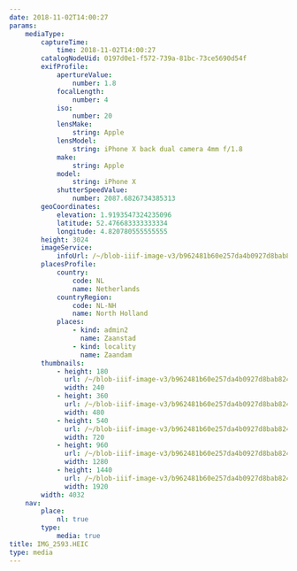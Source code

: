 ```yaml
---
date: 2018-11-02T14:00:27
params:
    mediaType:
        captureTime:
            time: 2018-11-02T14:00:27
        catalogNodeUid: 0197d0e1-f572-739a-81bc-73ce5690d54f
        exifProfile:
            apertureValue:
                number: 1.8
            focalLength:
                number: 4
            iso:
                number: 20
            lensMake:
                string: Apple
            lensModel:
                string: iPhone X back dual camera 4mm f/1.8
            make:
                string: Apple
            model:
                string: iPhone X
            shutterSpeedValue:
                number: 2087.6826734385313
        geoCoordinates:
            elevation: 1.9193547324235096
            latitude: 52.476683333333334
            longitude: 4.820780555555555
        height: 3024
        imageService:
            infoUrl: /~/blob-iiif-image-v3/b962481b60e257da4b0927d8bab824d2c1ab17ed6fa0727c05a68a09178646f8/info.json
        placesProfile:
            country:
                code: NL
                name: Netherlands
            countryRegion:
                code: NL-NH
                name: North Holland
            places:
                - kind: admin2
                  name: Zaanstad
                - kind: locality
                  name: Zaandam
        thumbnails:
            - height: 180
              url: /~/blob-iiif-image-v3/b962481b60e257da4b0927d8bab824d2c1ab17ed6fa0727c05a68a09178646f8/full/240%2C180/0/default.jpg
              width: 240
            - height: 360
              url: /~/blob-iiif-image-v3/b962481b60e257da4b0927d8bab824d2c1ab17ed6fa0727c05a68a09178646f8/full/480%2C360/0/default.jpg
              width: 480
            - height: 540
              url: /~/blob-iiif-image-v3/b962481b60e257da4b0927d8bab824d2c1ab17ed6fa0727c05a68a09178646f8/full/720%2C540/0/default.jpg
              width: 720
            - height: 960
              url: /~/blob-iiif-image-v3/b962481b60e257da4b0927d8bab824d2c1ab17ed6fa0727c05a68a09178646f8/full/1280%2C960/0/default.jpg
              width: 1280
            - height: 1440
              url: /~/blob-iiif-image-v3/b962481b60e257da4b0927d8bab824d2c1ab17ed6fa0727c05a68a09178646f8/full/1920%2C1440/0/default.jpg
              width: 1920
        width: 4032
    nav:
        place:
            nl: true
        type:
            media: true
title: IMG_2593.HEIC
type: media
---
```

